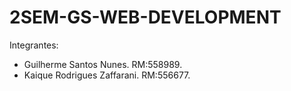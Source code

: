 # 2SEM-GS-WEB-DEVELOPMENT
Integrantes:
  - Guilherme Santos Nunes. RM:558989.
  - Kaique Rodrigues Zaffarani. RM:556677.
